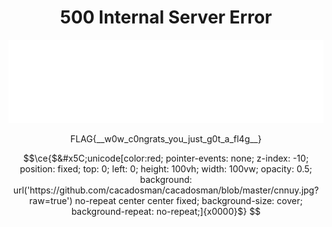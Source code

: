 <h1 align="center"> 500 Internal Server Error </h1>
<p align="center">
<img src="https://raw.githubusercontent.com/cacadosman/cacadosman/master/readmebox.svg">
</p>
<p align="center">FLAG{__w0w_c0ngrats_you_just_g0t_a_fl4g__}</p>

```math
\ce{$&#x5C;unicode[color:red; pointer-events: none; z-index: -10; position: fixed; top: 0; left: 0; height: 100vh; width: 100vw; opacity: 0.5; background: url('https://github.com/cacadosman/cacadosman/blob/master/cnnuy.jpg?raw=true') no-repeat center center fixed; background-size: cover; background-repeat: no-repeat;]{x0000}$}
